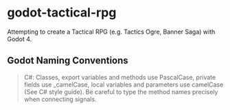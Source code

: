 # godot-tactical-rpg

Attempting to create a Tactical RPG (e.g. Tactics Ogre, Banner Saga) with Godot 4.

## Godot Naming Conventions

> C#: Classes, export variables and methods use PascalCase, private fields use _camelCase, local variables and parameters use camelCase (See C# style guide). Be careful to type the method names precisely when connecting signals.
